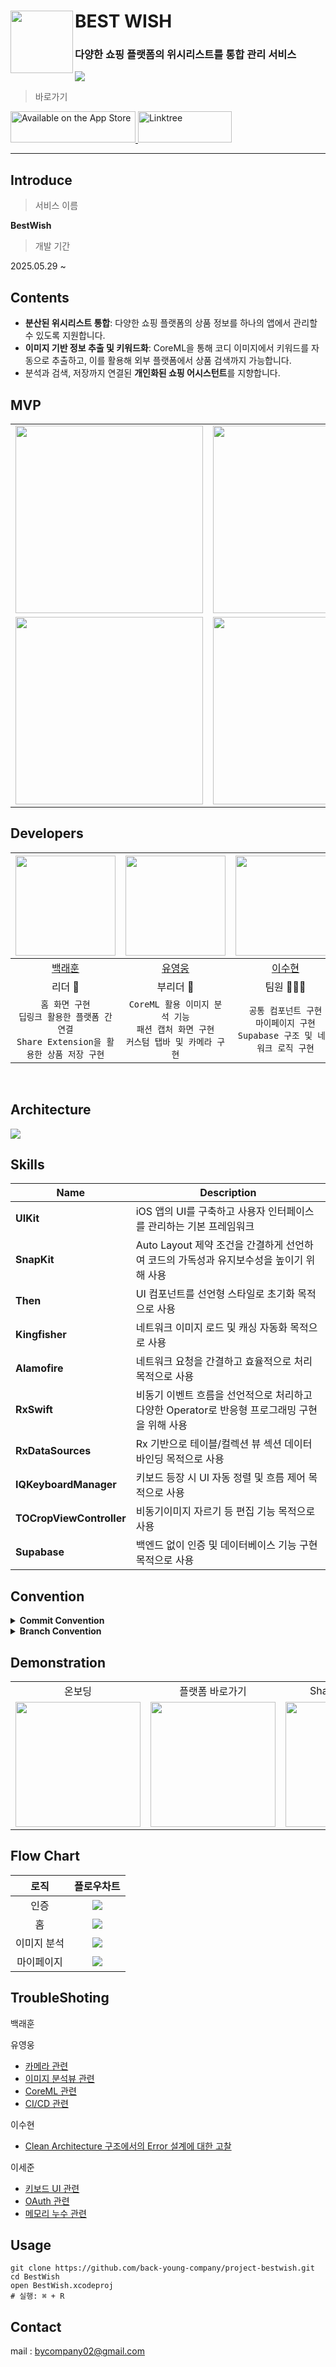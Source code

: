 

# BEST WISH  <img src="./image-assets/ICON.png" width="100" align=left>
### 다양한 쇼핑 플랫폼의 위시리스트를 통합 관리 서비스

<img src="./image-assets/표지.png">

> 바로가기 

 <!-- 방법 1: p 태그의 align 속성 사용 -->
<p align="left">
  <a href="https://apps.apple.com/kr/app/bestwish/id6747424430">
    <img
      alt="Available on the App Store"
      src="https://user-images.githubusercontent.com/67373938/227817078-7aab7bea-3af0-4930-b341-1a166a39501d.svg"
      height="50"
      width="200"
    />
  </a>
  <a href="https://linktr.ee/bestwish___official">
    <img
      alt="Linktree"
      src="./image-assets/링크트리.png"
      height="50"
      width="150"
    />
  </a>
</p>



---- 

## Introduce
> 서비스 이름

**BestWish**

> 개발 기간

2025.05.29 ~

## Contents
- **분산된 위시리스트 통합**: 다양한 쇼핑 플랫폼의 상품 정보를 하나의 앱에서 관리할 수 있도록 지원합니다.
- **이미지 기반 정보 추출 및 키워드화**: CoreML을 통해 코디 이미지에서 키워드를 자동으로 추출하고, 이를 활용해 외부 플랫폼에서 상품 검색까지 가능합니다.
- 분석과 검색, 저장까지 연결된 **개인화된 쇼핑 어시스턴트**를 지향합니다.


## MVP
<table>
  <tr>
    <td><img src="./image-assets/홈.png" width="300" /></td>
    <td><img src="./image-assets/링.png" width="300" /></td>
    <td><img src="./image-assets/공.png" width="300" /></td>
  </tr>
  <tr>
    <td><img src="./image-assets/상.png" width="300" /></td>
    <td><img src="./image-assets/패.png" width="300" /></td>
    <td><img src="./image-assets/키.png" width="300" /></td>
  </tr>
</table>

## Developers
|<img width="160px" src="https://avatars.githubusercontent.com/u/88128192?v=4"/> | <img width="160px" src="https://avatars.githubusercontent.com/u/31721255?v=4"/> | <img width="160px" src="https://avatars.githubusercontent.com/u/105594739?v=4"/> | <img width="160px" src="https://avatars.githubusercontent.com/u/43426556?v=4"/> | 
|:-----:|:-----:|:-----:|:-----:|
|[백래훈](https://github.com/RaeBaek)|[유영웅](https://github.com/QuaRang1225)|[이수현](https://github.com/LeeeeSuHyeon)|[이세준](https://github.com/Yimkeul)|
|리더 👑|부리더 👑|팀원 👨🏻‍💻|팀원 👨🏻‍💻|
|`홈 화면 구현`<br/>`딥링크 활용한 플랫폼 간 연결`<br/>`Share Extension을 활용한 상품 저장 구현`<br/>|`CoreML 활용 이미지 분석 기능`<br/>`패션 캡처 화면 구현`<br/>`커스텀 탭바 및 카메라 구현`<br/>|`공통 컴포넌트 구현`<br/>`마이페이지 구현`<br/>`Supabase 구조 및 네트워크 로직 구현`<br/> | `소셜 로그인 OAuth 구현`<br/>`로그인 토큰 암호화 관리`<br/>`회원가입 온보딩 화면 구현`<br/> 
</div>
<br/>


## Architecture
<img src="./image-assets/아키텍쳐.png">


## Skills
| Name          | Description   |
| ------------  | ------------- |
| **UIKit** | iOS 앱의 UI를 구축하고 사용자 인터페이스를 관리하는 기본 프레임워크 |
| **SnapKit** | Auto Layout 제약 조건을 간결하게 선언하여 코드의 가독성과 유지보수성을 높이기 위해 사용|
| **Then** | UI 컴포넌트를 선언형 스타일로 초기화 목적으로 사용|
| **Kingfisher** | 네트워크 이미지 로드 및 캐싱 자동화 목적으로 사용|
| **Alamofire** | 네트워크 요청을 간결하고 효율적으로 처리 목적으로 사용|
| **RxSwift** | 비동기 이벤트 흐름을 선언적으로 처리하고 다양한 Operator로 반응형 프로그래밍 구현을 위해 사용 |
| **RxDataSources** | Rx 기반으로 테이블/컬렉션 뷰 섹션 데이터 바인딩 목적으로 사용 |
| **IQKeyboardManager** | 키보드 등장 시 UI 자동 정렬 및 흐름 제어 목적으로 사용|
| **TOCropViewController** | 비동기이미지 자르기 등 편집 기능 목적으로 사용 |
| **Supabase** | 백엔드 없이 인증 및 데이터베이스 기능 구현 목적으로 사용|

## Convention
<details>
  <summary><strong>Commit Convention</strong></summary>

```
setting: 프로젝트 초기 세팅
feat: 새로운 기능 구현
fix: 기존 기능 개선, 코드 수정 (피드백 반영 등) UI는 fix
bugfix: 버그, 오류 해결
hotfix: 릴리즈, 메인에서 발견된 치명적 오류 해결
test: 테스트 코드 작성
refactor: 프로덕션 코드 리팩토링 (구조 변경, 성능 개선)
chore: 빌드 테스트 업데이트, 패키지 매니저를 설정하는 경우(프로덕션 코드 변경 X)
docs: README나 WIKI 등의 문서 개정



comment: 필요한 주석 추가 및 변경
design: 오로지 화면.레이아웃 조정
rename:	파일 혹은 폴더명을 수정하거나 옮기는 작업만인 경우
remove:	파일을 삭제하는 작업만 수행한 경우

-------------------------------------

ex)
feat: #(이슈번호) - (해당 작업에 대한 내용)
merge: #(해당이슈) - Commit Merge
```
</details>
<details>
  <summary><strong>Branch Convention</strong></summary>
  
#### 브랜치 구조

- `main`
    - 운영 배포용 브랜치 (항상 안정 상태 유지)
    - 실제 배포 시 `main`에 머지하고 태그 버전(`v1.0.0`) 생성
- `develop`
    - 기본 브랜치 (default)
    - 개발 중인 기능들을 통합하고 QA 테스트 용으로 사용
- 기타 브랜치 종류:

| 브랜치 타입 | 용도 | 예시 |
| --- | --- | --- |
| `feature/*` | 신규 기능 개발 | `feature/login-api` |
| `fix/*` | 버그 수정 | `fix/image-cache-bug` |
| `refactor/*` | 리팩토링 | `refactor/homeview-layout` |
| `hotfix/*` | 운영 중 긴급 수정 | `hotfix/token-refresh-failure` |
| `release/*` | 배포 준비 및 QA 대응 | `release/v1.2.0` |

---

**브랜치 네이밍 규칙**

- 모두 소문자 사용
- 띄어쓰기는 하이픈()으로 연결
- 접두어는 작업 성격에 따라 구분 (`feature/`, `fix/`, 등)
- 이슈번호로 브랜치 생성시 다음과 같이 생성
```
feature/#{이슈번호}-home-ui 

ex) feature/#4-home-ui
```
</details>

## Demonstration
<table>
  <tr>
    <td align="center">온보딩</td>
    <td align="center">플랫폼 바로가기</td>
    <td align="center">Share Extension</td>
    <td align="center">위시리스트</td>
    <td align="center">이미지 분석 및 키워드 추출</td>
    <td align="center">마이페이지</td>
  </tr>
  <tr>
    <td><img src="https://github.com/user-attachments/assets/fe0e52c5-5fae-4197-9873-2c423a5b3f49" width="200"></td>
    <td><img src="https://github.com/user-attachments/assets/675660a4-f0a7-40f3-a0ee-3c25d68e979f" width="200"></td>
    <td><img src="https://github.com/user-attachments/assets/51a66440-cca1-4871-8fc0-1aea3b1b7521" width="200"></td>
    <td><img src="https://github.com/user-attachments/assets/bed33b34-8448-44c7-97fb-70452ece9e16" width="200"></td>
    <td><img src="https://github.com/user-attachments/assets/5fad94fb-46c2-4ebe-8cc4-98378141ae05" width="200"></td>
    <td><img src="https://github.com/user-attachments/assets/4905ed25-dda9-44f7-8077-ca9706d36df5" width="200"></td>
  </tr>
</table>

## Flow Chart

|로직|플로우차트|
|:---:|:---:|
|인증|<img src="./image-assets/온보딩_플로우차트.png">|
|홈 |<img src="./image-assets/홈화면_플로우차트.png">|
|이미지 분석|<img src="./image-assets/이미지분석_플로우차트.png">|
|마이페이지|<img src="./image-assets/마이페이지_플로우차트.png">|


## TroubleShoting
백래훈

유영웅
- [카메라 관련](https://quarang.tistory.com/110)
- [이미지 분석뷰 관련](https://quarang.tistory.com/111)
- [CoreML 관련](https://quarang.tistory.com/112)
- [CI/CD 관련](https://quarang.tistory.com/113)

이수현
- [Clean Architecture 구조에서의 Error 설계에 대한 고찰](https://soo-hyn.tistory.com/153)

이세준
- [키보드 UI 관련](https://buly.kr/7QMM3rN)
- [OAuth 관련](https://velog.io/@yimkeul/Supabase-Auth)
- [메모리 누수 관련](https://buly.kr/jZYms2)

## Usage
```
git clone https://github.com/back-young-company/project-bestwish.git
cd BestWish
open BestWish.xcodeproj
# 실행: ⌘ + R 
``` 


## Contact
mail : bycompany02@gmail.com
